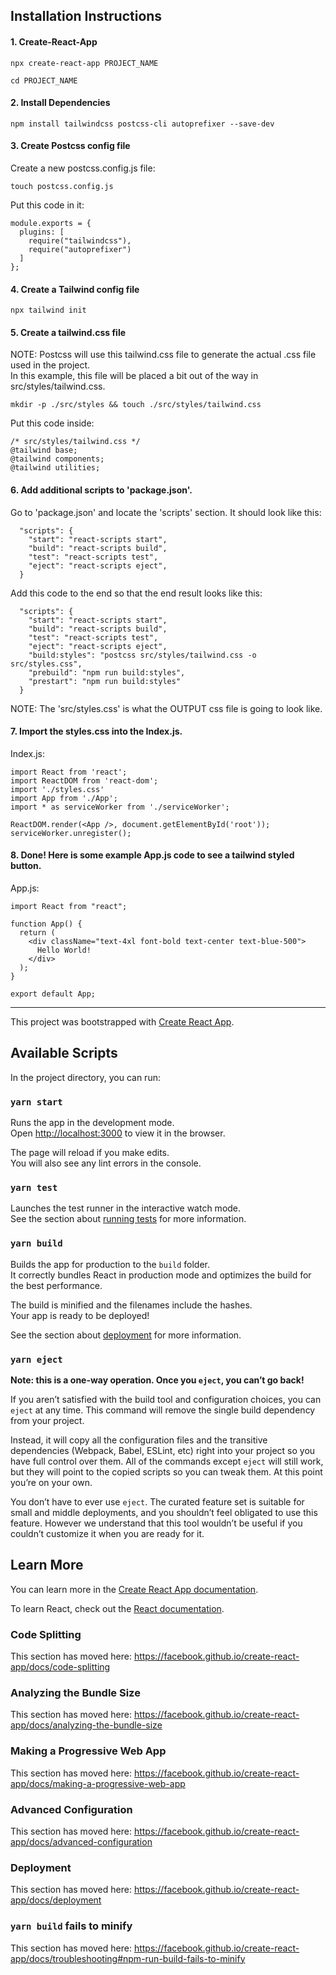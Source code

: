 ## Installation Instructions

#### 1. Create-React-App

```
npx create-react-app PROJECT_NAME
```

```
cd PROJECT_NAME
```

#### 2. Install Dependencies

```
npm install tailwindcss postcss-cli autoprefixer --save-dev
```

#### 3. Create Postcss config file

Create a new postcss.config.js file: <br />

```
touch postcss.config.js
```

Put this code in it:

```
module.exports = {
  plugins: [
    require("tailwindcss"),
    require("autoprefixer")
  ]
};
```

#### 4. Create a Tailwind config file

```
npx tailwind init
```

#### 5. Create a tailwind.css file

NOTE: Postcss will use this tailwind.css file to generate the actual .css file used in the project. </br>
In this example, this file will be placed a bit out of the way in src/styles/tailwind.css.

```
mkdir -p ./src/styles && touch ./src/styles/tailwind.css
```

Put this code inside:

```
/* src/styles/tailwind.css */
@tailwind base;
@tailwind components;
@tailwind utilities;
```

#### 6. Add additional scripts to 'package.json'.

Go to 'package.json' and locate the 'scripts' section.
It should look like this:

```
  "scripts": {
    "start": "react-scripts start",
    "build": "react-scripts build",
    "test": "react-scripts test",
    "eject": "react-scripts eject",
  }
```

Add this code to the end so that the end result looks like this:

```
  "scripts": {
    "start": "react-scripts start",
    "build": "react-scripts build",
    "test": "react-scripts test",
    "eject": "react-scripts eject",
    "build:styles": "postcss src/styles/tailwind.css -o src/styles.css",
    "prebuild": "npm run build:styles",
    "prestart": "npm run build:styles"
  }
```

NOTE: The 'src/styles.css' is what the OUTPUT css file is going to look like.

#### 7. Import the styles.css into the Index.js.

Index.js:

```
import React from 'react';
import ReactDOM from 'react-dom';
import './styles.css'
import App from './App';
import * as serviceWorker from './serviceWorker';

ReactDOM.render(<App />, document.getElementById('root'));
serviceWorker.unregister();
```

#### 8. Done! Here is some example App.js code to see a tailwind styled button.

App.js:

```
import React from "react";

function App() {
  return (
    <div className="text-4xl font-bold text-center text-blue-500">
      Hello World!
    </div>
  );
}

export default App;
```

---

This project was bootstrapped with [Create React App](https://github.com/facebook/create-react-app).

## Available Scripts

In the project directory, you can run:

### `yarn start`

Runs the app in the development mode.<br />
Open [http://localhost:3000](http://localhost:3000) to view it in the browser.

The page will reload if you make edits.<br />
You will also see any lint errors in the console.

### `yarn test`

Launches the test runner in the interactive watch mode.<br />
See the section about [running tests](https://facebook.github.io/create-react-app/docs/running-tests) for more information.

### `yarn build`

Builds the app for production to the `build` folder.<br />
It correctly bundles React in production mode and optimizes the build for the best performance.

The build is minified and the filenames include the hashes.<br />
Your app is ready to be deployed!

See the section about [deployment](https://facebook.github.io/create-react-app/docs/deployment) for more information.

### `yarn eject`

**Note: this is a one-way operation. Once you `eject`, you can’t go back!**

If you aren’t satisfied with the build tool and configuration choices, you can `eject` at any time. This command will remove the single build dependency from your project.

Instead, it will copy all the configuration files and the transitive dependencies (Webpack, Babel, ESLint, etc) right into your project so you have full control over them. All of the commands except `eject` will still work, but they will point to the copied scripts so you can tweak them. At this point you’re on your own.

You don’t have to ever use `eject`. The curated feature set is suitable for small and middle deployments, and you shouldn’t feel obligated to use this feature. However we understand that this tool wouldn’t be useful if you couldn’t customize it when you are ready for it.

## Learn More

You can learn more in the [Create React App documentation](https://facebook.github.io/create-react-app/docs/getting-started).

To learn React, check out the [React documentation](https://reactjs.org/).

### Code Splitting

This section has moved here: https://facebook.github.io/create-react-app/docs/code-splitting

### Analyzing the Bundle Size

This section has moved here: https://facebook.github.io/create-react-app/docs/analyzing-the-bundle-size

### Making a Progressive Web App

This section has moved here: https://facebook.github.io/create-react-app/docs/making-a-progressive-web-app

### Advanced Configuration

This section has moved here: https://facebook.github.io/create-react-app/docs/advanced-configuration

### Deployment

This section has moved here: https://facebook.github.io/create-react-app/docs/deployment

### `yarn build` fails to minify

This section has moved here: https://facebook.github.io/create-react-app/docs/troubleshooting#npm-run-build-fails-to-minify
